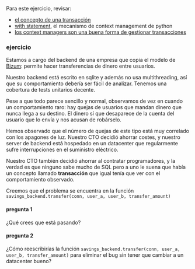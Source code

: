 Para este ejercicio, revisar:
* [el concepto de una transacción](https://en.wikipedia.org/wiki/Database_transaction)
* [with statement](https://docs.python.org/3/whatsnew/2.6.html#pep-343-the-with-statement), el mecanismo de context management de python
* [los context managers son una buena forma de gestionar transacciones](https://docs.python.org/3/library/sqlite3.html#using-the-connection-as-a-context-manager)

### ejercicio

Estamos a cargo del backend de una empresa que copia el modelo de [Bizum](https://bizum.es/en/): permite hacer transferencias de dinero entre usuarios.

Nuestro backend está escrito en sqlite y además no usa multithreading, así que su comportamiento debería ser fácil de analizar. Tenemos una cobertura de tests unitarios decente.

Pese a que todo parece sencillo y normal, observamos de vez en cuando un comportamiento raro: hay quejas de usuarios que mandan dinero que nunca llega a su destino. El dinero sí que desaparece de la cuenta del usuario que lo envía y nos acusan de robárselo.

Hemos observado que el número de quejas de este tipo está muy correlado con los apagones de luz. Nuestro CTO decidió ahorrar costes, y nuestro server de backend está hospedado en un datacenter que regularmente sufre interrupciones en el suministro eléctrico.

Nuestro CTO también decidió ahorrar al contratar programadores, y la verdad es que ninguno sabe mucho de SQL pero a uno le suena que había un concepto llamado **transacción** que igual tenía que ver con el comportamiento observado.

Creemos que el problema se encuentra en la función `savings_backend.transfer(conn, user_a, user_b, transfer_amount)`

#### pregunta 1

¿Qué crees que está pasando?

#### pregunta 2

¿Cómo reescribirías la función `savings_backend.transfer(conn, user_a, user_b, transfer_amount)` para eliminar el bug sin tener que cambiar a un datacenter bueno?
